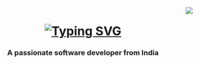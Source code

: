 <img align="right" src="https://visitor-badge.laobi.icu/badge?page_id=prateekraiger.prateekraiger" />

 <h1 align="center">
<a href="https://git.io/typing-svg"><img src="https://readme-typing-svg.demolab.com?font=Righteous&weight=600&size=30&duration=3000&pause=500&center=true&width=440&height=60&lines=Hii+There;I'm+Prateek+Raiger!" alt="Typing SVG" /></a>
 </h1>

<h3 align="center">A passionate software developer from India</h3>

<br/>
